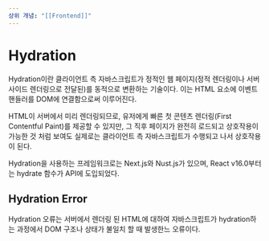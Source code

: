 ```yaml
---
상위 개념: "[[Frontend]]"
---
```

# Hydration
Hydration이란 클라이언트 측 자바스크립트가 정적인 웹 페이지(정적 렌더링이나 서버사이드 렌더링으로 전달된)를 동적으로 변환하는 기술이다. 이는 HTML 요소에 이벤트 핸들러를 DOM에 연결함으로써 이루어진다.

HTML이 서버에서 미리 렌더링되므로, 유저에게 빠른 첫 콘텐츠 렌더링(First Contentful Paint)를 제공할 수 있지만, 그 직후 페이지가 완전히 로드되고 상호작용이 가능한 것 처럼 보여도 실제로는 클라이언트 측 자바스크립트가 수행되고 나서 상호작용이 된다.

Hydration을 사용하는 프레임워크로는 Next.js와 Nust.js가 있으며, React v16.0부터는 hydrate 함수가 API에 도입되었다.

## Hydration Error
Hydration 오류는 서버에서 렌더링 된 HTML에 대하여 자바스크립트가 hydration하는 과정에서 DOM 구조나 상태가 불일치 할 때 발생한느 오류이다.